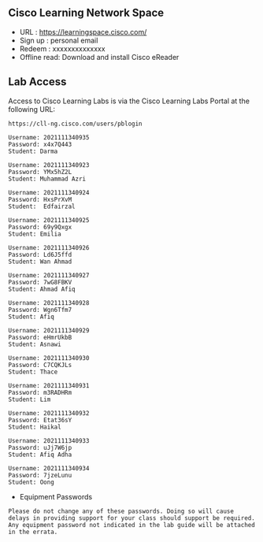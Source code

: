 ## Cisco Learning Network Space
- URL : https://learningspace.cisco.com/
- Sign up : personal email
- Redeem : xxxxxxxxxxxxxx
- Offline read: Download and install Cisco eReader

## Lab Access
Access to Cisco Learning Labs is via the Cisco Learning Labs Portal at the following URL:
```
https://cll-ng.cisco.com/users/pblogin
```


```
Username: 2021111340935
Password: x4x7Q443
Student: Darma

Username: 2021111340923
Password: YMx5hZ2L
Student: Muhammad Azri

Username: 2021111340924
Password: HxsPrXvM
Student:  Edfairzal

Username: 2021111340925
Password: 69y9Qxgx
Student: Emilia

Username: 2021111340926
Password: Ld6J5ffd
Student: Wan Ahmad

Username: 2021111340927
Password: 7wG8FBKV
Student: Ahmad Afiq

Username: 2021111340928
Password: Wgn6Tfm7
Student: Afiq

Username: 2021111340929
Password: eHmrUkbB
Student: Asnawi

Username: 2021111340930
Password: C7CQKJLs
Student: Thace

Username: 2021111340931
Password: m3RADHRm
Student: Lim

Username: 2021111340932
Password: Etat36sY
Student: Haikal

Username: 2021111340933
Password: uJj7W6jp
Student: Afiq Adha

Username: 2021111340934
Password: 7jzeLunu
Student: Oong

```

- Equipment Passwords
```
Please do not change any of these passwords. Doing so will cause delays in providing support for your class should support be required. Any equipment password not indicated in the lab guide will be attached in the errata.
```
